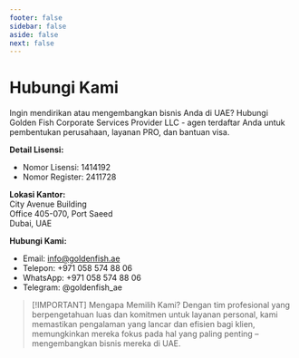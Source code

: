```yaml
---
footer: false
sidebar: false
aside: false
next: false
---
```


<!-- <p>
  <img src="/img/Logo.avif" alt="logo" width="100" height="100" style="margin-left: 50%;">
</p> -->

# Hubungi Kami

Ingin mendirikan atau mengembangkan bisnis Anda di UAE? Hubungi Golden Fish Corporate Services Provider LLC - agen terdaftar Anda untuk pembentukan perusahaan, layanan PRO, dan bantuan visa.

**Detail Lisensi:**

- Nomor Lisensi: 1414192
- Nomor Register: 2411728

**Lokasi Kantor:**  
City Avenue Building  
Office 405-070, Port Saeed  
Dubai, UAE

**Hubungi Kami:**

- Email: info@goldenfish.ae
- Telepon: +971 058 574 88 06
- WhatsApp: +971 058 574 88 06
- Telegram: @goldenfish_ae

<!-- WhatsApp us at [+971 058 574 88 06](https://wa.me/message/KDLD4FZVW7EUC1)
Telegram us at [@goldenfish_ae](https://t.me/goldenfish_ae) -->

> [!IMPORTANT] Mengapa Memilih Kami?
> Dengan tim profesional yang berpengetahuan luas dan komitmen untuk layanan personal, kami memastikan pengalaman yang lancar dan efisien bagi klien, memungkinkan mereka fokus pada hal yang paling penting – mengembangkan bisnis mereka di UAE.

<ContactFormModal 
  formName="Hubungi Kami" 
  buttonText="Kirim pesan kepada kami" 
  formStyle="display: block; margin: 2rem auto;"
  categoryLabel="Tingkat dukungan yang diperlukan: *" 
  categoryPlaceholderText="Pilih tingkat dukungan Anda"
  messageLabel="Bagaimana kami dapat membantu Anda? (direkomendasikan)"
  messagePlaceholderText="Silakan bagikan detail pertanyaan Anda untuk membantu kami menyiapkan solusi terbaik untuk kebutuhan Anda"
  :services="[
  'Basic — konsultasi awal dan panduan saja',
  'Standard — manajemen dokumentasi dan proses lengkap',
  'Comprehensive — solusi layanan lengkap dengan keterlibatan minimal dari pihak Anda',
  'Custom — persyaratan kompleks atau situasi bisnis yang unik',
  ]"
/>